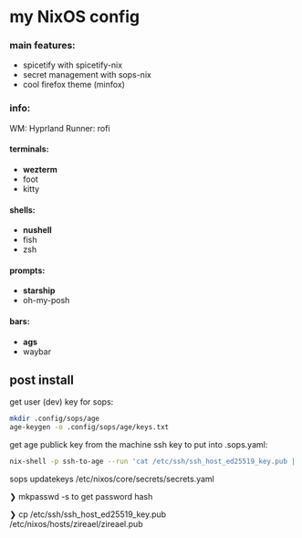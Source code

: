 # my NixOS config

### main features:

- spicetify with spicetify-nix
- secret management with sops-nix
- cool firefox theme (minfox)

### info:

WM: Hyprland
Runner: rofi

#### terminals:

- **wezterm**
- foot
- kitty

#### shells:

- **nushell**
- fish
- zsh

#### prompts:

- **starship**
- oh-my-posh

#### bars:

- **ags**
- waybar

## post install

get user (dev) key for sops:

```bash
mkdir .config/sops/age
age-keygen -o .config/sops/age/keys.txt
```

get age publick key from the machine ssh key to put into .sops.yaml:

```bash
nix-shell -p ssh-to-age --run 'cat /etc/ssh/ssh_host_ed25519_key.pub | ssh-to-age'
```

sops updatekeys /etc/nixos/core/secrets/secrets.yaml

❯ mkpasswd -s to get password hash

❯ cp /etc/ssh/ssh_host_ed25519_key.pub /etc/nixos/hosts/zireael/zireael.pub
